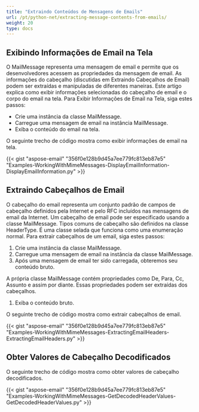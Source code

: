 ```yaml
---
title: "Extraindo Conteúdos de Mensagens de Emails"
url: /pt/python-net/extracting-message-contents-from-emails/
weight: 20
type: docs
---
```



## **Exibindo Informações de Email na Tela**
O MailMessage representa uma mensagem de email e permite que os desenvolvedores acessem as propriedades da mensagem de email. As informações do cabeçalho (discutidas em Extraindo Cabeçalhos de Email) podem ser extraídas e manipuladas de diferentes maneiras. Este artigo explica como exibir informações selecionadas do cabeçalho de email e o corpo do email na tela. Para Exibir Informações de Email na Tela, siga estes passos:

- Crie uma instância da classe MailMessage.
- Carregue uma mensagem de email na instância MailMessage.
- Exiba o conteúdo do email na tela.

O seguinte trecho de código mostra como exibir informações de email na tela.



{{< gist "aspose-email" "356f0e128b9d45a7ee779fc813eb87e5" "Examples-WorkingWithMimeMessages-DisplayEmailInformation-DisplayEmailInformation.py" >}}
## **Extraindo Cabeçalhos de Email**
O cabeçalho do email representa um conjunto padrão de campos de cabeçalho definidos pela Internet e pelo RFC incluídos nas mensagens de email da Internet. Um cabeçalho de email pode ser especificado usando a classe MailMessage. Tipos comuns de cabeçalho são definidos na classe HeaderType. É uma classe selada que funciona como uma enumeração normal. Para extrair cabeçalhos de um email, siga estes passos:

1. Crie uma instância da classe MailMessage.
1. Carregue uma mensagem de email na instância da classe MailMessage.
1. Após uma mensagem de email ter sido carregada, obteremos seu conteúdo bruto.

A própria classe MailMessage contém propriedades como De, Para, Cc, Assunto e assim por diante. Essas propriedades podem ser extraídas dos cabeçalhos.

1. Exiba o conteúdo bruto.

O seguinte trecho de código mostra como extrair cabeçalhos de email.



{{< gist "aspose-email" "356f0e128b9d45a7ee779fc813eb87e5" "Examples-WorkingWithMimeMessages-ExtractingEmailHeaders-ExtractingEmailHeaders.py" >}}
## **Obter Valores de Cabeçalho Decodificados**
O seguinte trecho de código mostra como obter valores de cabeçalho decodificados.



{{< gist "aspose-email" "356f0e128b9d45a7ee779fc813eb87e5" "Examples-WorkingWithMimeMessages-GetDecodedHeaderValues-GetDecodedHeaderValues.py" >}}
